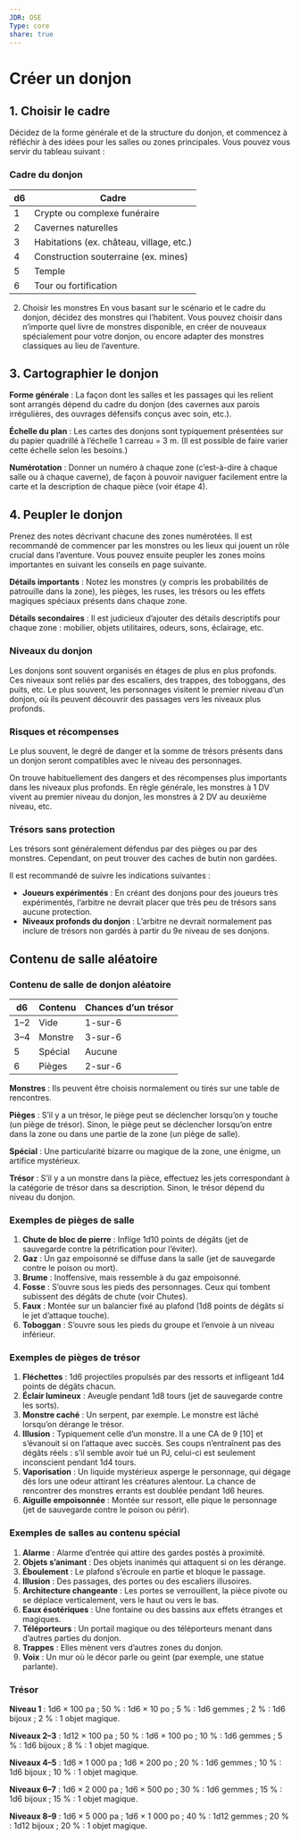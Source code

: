 ```yaml
---
JDR: OSE
Type: core
share: true
---
```

# Créer un donjon

## 1. Choisir le cadre

Décidez de la forme générale et de la structure du donjon, et commencez à réfléchir à des idées pour les salles ou zones principales. Vous pouvez vous servir du tableau suivant :

### Cadre du donjon

| d6  | Cadre |
| --- | ----- |
|1|Crypte ou complexe funéraire|
|2|Cavernes naturelles|
|3|Habitations (ex. château, village, etc.)|
|4|Construction souterraine (ex. mines)|
|5|Temple|
|6|Tour ou fortification|

2. Choisir les monstres
En vous basant sur le scénario et le cadre du donjon, décidez des monstres qui l’habitent. Vous pouvez choisir dans n’importe quel livre de monstres disponible, en créer de nouveaux spécialement pour votre donjon, ou encore adapter des monstres classiques au lieu de l’aventure.

## 3. Cartographier le donjon

**Forme générale** : La façon dont les salles et les passages qui les relient sont arrangés dépend du cadre du donjon (des cavernes aux parois irrégulières, des ouvrages défensifs conçus avec soin, etc.).

**Échelle du plan** : Les cartes des donjons sont typiquement présentées sur du papier quadrillé à l’échelle 1 carreau = 3 m. (Il est possible de faire varier cette échelle selon les besoins.)

**Numérotation** : Donner un numéro à chaque zone (c’est-à-dire à chaque salle ou à chaque caverne), de façon à pouvoir naviguer facilement entre la carte et la description de chaque pièce (voir étape 4).

## 4. Peupler le donjon

Prenez des notes décrivant chacune des zones numérotées. Il est recommandé de commencer par les monstres ou les lieux qui jouent un rôle crucial dans l’aventure. Vous pouvez ensuite peupler les zones moins importantes en suivant les conseils en page suivante.

**Détails importants** : Notez les monstres (y compris les probabilités de patrouille dans la zone), les pièges, les ruses, les trésors ou les effets magiques spéciaux présents dans chaque zone.

**Détails secondaires** : Il est judicieux d’ajouter des détails descriptifs pour chaque zone : mobilier, objets utilitaires, odeurs, sons, éclairage, etc.

### Niveaux du donjon
Les donjons sont souvent organisés en étages de plus en plus profonds. Ces niveaux sont reliés par des escaliers, des trappes, des toboggans, des puits, etc. Le plus souvent, les personnages visitent le premier niveau d’un donjon, où ils peuvent découvrir des passages vers les niveaux plus profonds.

### Risques et récompenses
Le plus souvent, le degré de danger et la somme de trésors présents dans un donjon seront compatibles avec le niveau des personnages.

On trouve habituellement des dangers et des récompenses plus importants dans les niveaux plus profonds. En règle générale, les monstres à 1 DV vivent au premier niveau du donjon, les monstres à 2 DV au deuxième niveau, etc.

### Trésors sans protection
Les trésors sont généralement défendus par des pièges ou par des monstres. Cependant, on peut trouver des caches de butin non gardées.

Il est recommandé de suivre les indications suivantes :

- **Joueurs expérimentés** : En créant des donjons pour des joueurs très expérimentés, l’arbitre ne devrait placer que très peu de trésors sans aucune protection.
- **Niveaux profonds du donjon** : L’arbitre ne devrait normalement pas inclure de trésors non gardés à partir du 9e niveau de ses donjons.

## Contenu de salle aléatoire

### Contenu de salle de donjon aléatoire

| d6  | Contenu | Chances d’un trésor |
| --- | ------- | ------------------- |
|1–2|	Vide|	1-sur-6|
|3–4|	Monstre|	3-sur-6|
|5|	Spécial|	Aucune|
|6|	Pièges|	2-sur-6|

**Monstres** : Ils peuvent être choisis normalement ou tirés sur une table de rencontres.

**Pièges** : S’il y a un trésor, le piège peut se déclencher lorsqu’on y touche (un piège de trésor). Sinon, le piège peut se déclencher lorsqu’on entre dans la zone ou dans une partie de la zone (un piège de salle).

**Spécial** : Une particularité bizarre ou magique de la zone, une énigme, un artifice mystérieux.

**Trésor** : S’il y a un monstre dans la pièce, effectuez les jets correspondant à la catégorie de trésor dans sa description. Sinon, le trésor dépend du niveau du donjon.

### Exemples de pièges de salle

1. **Chute de bloc de pierre** : Inflige 1d10 points de dégâts (jet de sauvegarde contre la pétrification pour l’éviter).
2. **Gaz** : Un gaz empoisonné se diffuse dans la salle (jet de sauvegarde contre le poison ou mort).
3. **Brume** : Inoffensive, mais ressemble à du gaz empoisonné.
4. **Fosse** : S’ouvre sous les pieds des personnages. Ceux qui tombent subissent des dégâts de chute (voir Chutes).
5. **Faux** : Montée sur un balancier fixé au plafond (1d8 points de dégâts si le jet d’attaque touche).
6. **Toboggan** : S’ouvre sous les pieds du groupe et l’envoie à un niveau inférieur.
   
### Exemples de pièges de trésor

1. **Fléchettes** : 1d6 projectiles propulsés par des ressorts et infligeant 1d4 points de dégâts chacun.
2. **Éclair lumineux** : Aveugle pendant 1d8 tours (jet de sauvegarde contre les sorts).
3. **Monstre caché** : Un serpent, par exemple. Le monstre est lâché lorsqu’on dérange le trésor.
4. **Illusion** : Typiquement celle d’un monstre. Il a une CA de 9 [10] et s’évanouit si on l’attaque avec succès. Ses coups n’entraînent pas des dégâts réels : s’il semble avoir tué un PJ, celui-ci est seulement inconscient pendant 1d4 tours.
5. **Vaporisation** : Un liquide mystérieux asperge le personnage, qui dégage dès lors une odeur attirant les créatures alentour. La chance de rencontrer des monstres errants est doublée pendant 1d6 heures.
6. **Aiguille empoisonnée** : Montée sur ressort, elle pique le personnage (jet de sauvegarde contre le poison ou périr).

### Exemples de salles au contenu spécial

1. **Alarme** : Alarme d’entrée qui attire des gardes postés à proximité.
2. **Objets s’animant** : Des objets inanimés qui attaquent si on les dérange.
3. **Éboulement** : Le plafond s’écroule en partie et bloque le passage.
4. **Illusion** : Des passages, des portes ou des escaliers illusoires.
5. **Architecture changeante** : Les portes se verrouillent, la pièce pivote ou se déplace verticalement, vers le haut ou vers le bas.
6. **Eaux ésotériques** : Une fontaine ou des bassins aux effets étranges et magiques.
7. **Téléporteurs** : Un portail magique ou des téléporteurs menant dans d’autres parties du donjon.
8. **Trappes** : Elles mènent vers d’autres zones du donjon.
9. **Voix** : Un mur où le décor parle ou geint (par exemple, une statue parlante).
   
### Trésor

**Niveau 1** : 1d6 × 100 pa ; 50 % : 1d6 × 10 po ; 5 % : 1d6 gemmes ; 2 % : 1d6 bijoux ; 2 % : 1 objet magique.

**Niveaux 2–3** : 1d12 × 100 pa ; 50 % : 1d6 × 100 po ; 10 % : 1d6 gemmes ; 5 % : 1d6 bijoux ; 8 % : 1 objet magique.

**Niveaux 4–5** : 1d6 × 1 000 pa ; 1d6 × 200 po ; 20 % : 1d6 gemmes ; 10 % : 1d6 bijoux ; 10 % : 1 objet magique.

**Niveaux 6–7** : 1d6 × 2 000 pa ; 1d6 × 500 po ; 30 % : 1d6 gemmes ; 15 % : 1d6 bijoux ; 15 % : 1 objet magique.

**Niveaux 8–9** : 1d6 × 5 000 pa ; 1d6 × 1 000 po ; 40 % : 1d12 gemmes ; 20 % : 1d12 bijoux ; 20 % : 1 objet magique.